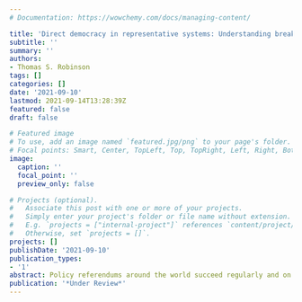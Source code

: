 ```yaml
---
# Documentation: https://wowchemy.com/docs/managing-content/

title: 'Direct democracy in representative systems: Understanding breakdowns in responsiveness through ballot initiative success'
subtitle: ''
summary: ''
authors:
- Thomas S. Robinson
tags: []
categories: []
date: '2021-09-10'
lastmod: 2021-09-14T13:28:39Z
featured: false
draft: false

# Featured image
# To use, add an image named `featured.jpg/png` to your page's folder.
# Focal points: Smart, Center, TopLeft, Top, TopRight, Left, Right, BottomLeft, Bottom, BottomRight.
image:
  caption: ''
  focal_point: ''
  preview_only: false

# Projects (optional).
#   Associate this post with one or more of your projects.
#   Simply enter your project's folder or file name without extension.
#   E.g. `projects = ["internal-project"]` references `content/project/deep-learning/index.md`.
#   Otherwise, set `projects = []`.
projects: []
publishDate: '2021-09-10'
publication_types:
- '1'
abstract: Policy referendums around the world succeed regularly and on important policy areas. But why do these policies pass by direct democracy and not through the legislature? While previous work has explored mechanisms that help explain policy incongruence, less work has considered how this impacts policymaking in systems where citizens have alternative venues to pass legislation. I test two novel theories -- exploring institutional and behavioral factors respectively -- using a combination of district-level voting data, campaign finance information, and a survey of state legislators to understand why policymaking occurs via ballot initiative and not the legislature. I find successful initiatives tend not to be fully captured by the partisan dimension and are supported by more ideologically extreme donors than successful legislative candidates in the same cycles. Taken together, the evidence suggests that initiatives succeed when policies have not taken root in the mainstream policy networks that regulate conventional policymaking.
publication: '*Under Review*'
---
```

